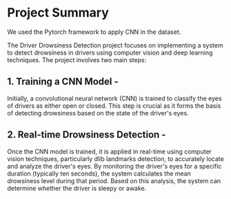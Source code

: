 # Project Summary

We used the Pytorch framework to apply CNN in the dataset. 

The Driver Drowsiness Detection project focuses on implementing a system to detect drowsiness in drivers using computer vision and deep learning techniques. The project involves two main steps:

## 1. Training a CNN Model - 
Initially, a convolutional neural network (CNN) is trained to classify the eyes of drivers as either open or closed. This step is crucial as it forms the basis of detecting drowsiness based on the state of the driver's eyes.

## 2. Real-time Drowsiness Detection - 
Once the CNN model is trained, it is applied in real-time using computer vision techniques, particularly dlib landmarks detection, to accurately locate and analyze the driver's eyes. By monitoring the driver's eyes for a specific duration (typically ten seconds), the system calculates the mean drowsiness level during that period. Based on this analysis, the system can determine whether the driver is sleepy or awake.
